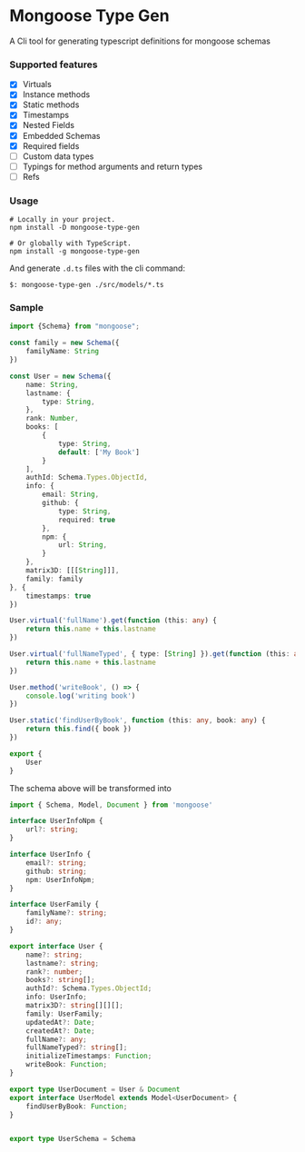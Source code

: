 # Mongoose Type Gen

A Cli tool for generating typescript definitions for mongoose schemas

### Supported features

- [x] Virtuals
- [x] Instance methods
- [x] Static methods
- [x] Timestamps
- [x] Nested Fields
- [x] Embedded Schemas
- [x] Required fields
- [ ] Custom data types
- [ ] Typings for method arguments and return types
- [ ] Refs

### Usage


```shell script
# Locally in your project.
npm install -D mongoose-type-gen

# Or globally with TypeScript.
npm install -g mongoose-type-gen
```

And generate `.d.ts` files with the cli command:

```shell script
$: mongoose-type-gen ./src/models/*.ts
```

### Sample
```typescript
import {Schema} from "mongoose";

const family = new Schema({
    familyName: String
})

const User = new Schema({
    name: String,
    lastname: {
        type: String,
    },
    rank: Number,
    books: [
        {
            type: String,
            default: ['My Book']
        }
    ],
    authId: Schema.Types.ObjectId,
    info: {
        email: String,
        github: {
            type: String,
            required: true
        },
        npm: {
            url: String,
        }
    },
    matrix3D: [[[String]]],
    family: family
}, {
    timestamps: true
})

User.virtual('fullName').get(function (this: any) {
    return this.name + this.lastname
})

User.virtual('fullNameTyped', { type: [String] }).get(function (this: any) {
    return this.name + this.lastname
})

User.method('writeBook', () => {
    console.log('writing book')
})

User.static('findUserByBook', function (this: any, book: any) {
    return this.find({ book })
})

export {
    User
}
```

The schema above will be transformed into

```typescript
import { Schema, Model, Document } from 'mongoose' 

interface UserInfoNpm {
    url?: string;
}

interface UserInfo {
    email?: string;
    github: string;
    npm: UserInfoNpm;
}

interface UserFamily {
    familyName?: string;
    id?: any;
}

export interface User {
    name?: string;
    lastname?: string;
    rank?: number;
    books?: string[];
    authId?: Schema.Types.ObjectId;
    info: UserInfo;
    matrix3D?: string[][][];
    family: UserFamily;
    updatedAt?: Date;
    createdAt?: Date;
    fullName?: any;
    fullNameTyped?: string[];
    initializeTimestamps: Function;
    writeBook: Function;
}

export type UserDocument = User & Document
export interface UserModel extends Model<UserDocument> {
    findUserByBook: Function;
}


export type UserSchema = Schema
```
